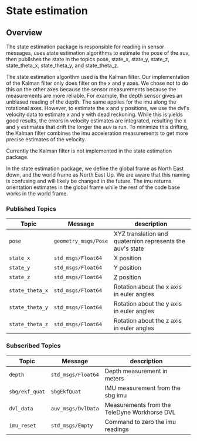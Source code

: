 # State estimation

## Overview

The state estimation package is responsible for reading in sensor messages, uses state estimation algorithms
to estimate the pose of the auv, then publishes the state in the topics pose, state_x, state_y, state_z,
state_theta_x, state_theta_y, and state_theta_z.

The state estimation algorithm used is the Kalman filter. Our implementation of the Kalman filter only does filter on the x and y axes. We chose not to do this on the other axes because the sensor measurements because the measurements are more reliable. For example, the depth sensor gives an unbiased reading of the depth. The same applies for the imu along the rotational axes. However, to estimate the x and y positions, we use the dvl's velocity data to estimate x and y with dead reckoning. While this is yields good results, the errors in velocity estimates are integrated, resulting the x and y estimates that drift the longer the auv is run. To minimize this drifting, the Kalman filter combines the imu acceleration measurements to get more precise estimates of the velocity.

Currently the Kalman filter is not implemented in the state estimation package.

In the state estimation package, we define the global frame as North East down, and the world frame as North East Up. We are aware that this naming is confusing and will likely be changed in the future. The imu returns orientation estimates in the global frame while the rest of the code base works in the world frame.


### Published Topics

| Topic | Message | description |
| ------ | ------- | ---------- |
| `pose` | `geometry_msgs/Pose` | XYZ translation and quaternion represents the auv's state|
| `state_x` | `std_msgs/Float64` | X position|
| `state_y` | `std_msgs/Float64` | Y position|
| `state_z` | `std_msgs/Float64` | Z position|
| `state_theta_x` | `std_msgs/Float64` | Rotation about the x axis in euler angles|
| `state_theta_y` | `std_msgs/Float64` | Rotation about the y axis in euler angles|
| `state_theta_z` | `std_msgs/Float64` | Rotation about the z axis in euler angles|

### Subscribed Topics

| Topic | Message | description |
| ------ | ------- | ---------- |
| `depth` | `std_msgs/Float64` | Depth measurement in meters|
| `sbg/ekf_quat` | `SbgEkfQuat` | IMU measurement from the sbg imu|
| `dvl_data` | `auv_msgs/DvlData` | Measurements from the TeleDyne Workhorse DVL|
| `imu_reset` | `std_msgs/Empty` | Command to zero the imu readings|